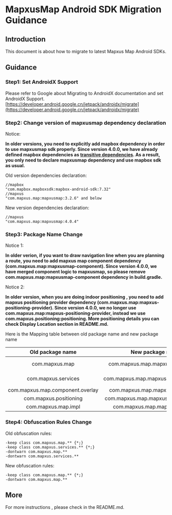 # MapxusMap Android SDK Migration Guidance

## Introduction

This document is about how to migrate to latest Mapxus Map Android SDKs.

## Guidance

### Step1: Set AndroidX Support

Please refer to Google about Migrating to AndroidX documentation and set AndroidX Support. [https://developer.android.google.cn/jetpack/androidx/migrate](https://developer.android.google.cn/jetpack/androidx/migrate)

### Step2: Change version of mapxusmap dependency declaration

Notice:

**In older versions, you need to explicitly add mapbox dependency in order to use mapxusmap sdk properly. Since version 4.0.0, we have already defined mapbox dependencies as [transitive dependencies](https://docs.gradle.org/current/userguide/dependency_management_terminology.html#sub:terminology_transitive_dependency). As a result, you only need to declare mapxusmap dependency and use mapbox sdk as usual.**

Old version dependencies declaration:
```
//mapbox
"com.mapbox.mapboxsdk:mapbox-android-sdk:7.32"
//mapxus
"com.mapxus.map:mapxusmap:3.2.6" and below

```

New version dependencies declaration:
```
//mapxus
"com.mapxus.map:mapxusmap:4.0.4"

```

### Step3: Package Name Change

Notice 1:

**In older verion, if you want to draw navigation line when you are planning a route, you need to add mapxus map component dependency (com.mapxus.map:mapxusmap-component). Since version 4.0.0, we have merged component logic to mapxusmap, so please remove com.mapxus.map:mapxusmap-component dependency in build.gradle.**

Notice 2:

**In older version, when you are doing indoor positioning , you need to add mapxus positioning provider dependency (com.mapxus.map:mapxus-positioning-provider). Since version 4.0.0, we no longer use com.mapxus.map:mapxus-positioning-provider, instead we use com.mapxus.positioning:positioning. More positioning details you can check Display Location section in README.md.**


Here is the Mapping table between old package name and new package name

Old package name  |  New package name | Example class
:-: | :-: | :-:
 com.mapxus.map  | com.mapxus.map.mapxusmap.api.map |  MapViewProvider ,IndoorBuilding
 com.mapxus.services  | com.mapxus.map.mapxusmap.api.services  | RoutePlanning , BuildingSearch
 com.mapxus.map.component.overlay  | com.mapxus.map.mapxusmap.overlay  | WalkRouteOverlay
  com.mapxus.positioning  | com.mapxus.map.mapxusmap.positioning  | ErrorInfo , IndoorLocation
  com.mapxus.map.impl  | com.mapxus.map.mapxusmap.impl  | MapboxMapViewProvider


### Step4: Obfuscation Rules Change

Old obfuscation rules:
```
-keep class com.mapxus.map.** {*;}
-keep class com.mapxus.services.** {*;}
-dontwarn com.mapxus.map.**
-dontwarn com.mapxus.services.**

```

New obfuscation rules:
```
-keep class com.mapxus.map.** {*;}
-dontwarn com.mapxus.map.**
```

## More

For more instructions , please check in the README.md.
